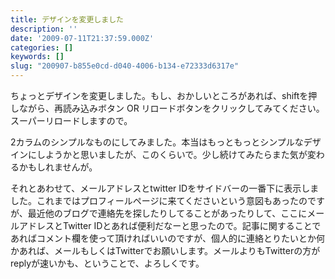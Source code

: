 ```yaml
---
title: デザインを変更しました
description: ''
date: '2009-07-11T21:37:59.000Z'
categories: []
keywords: []
slug: "200907-b855e0cd-d040-4006-b134-e72333d6317e"
---
```

ちょっとデザインを変更しました。もし、おかしいところがあれば、shiftを押しながら、再読み込みボタン OR リロードボタンをクリックしてみてください。スーパーリロードしますので。

2カラムのシンプルなものにしてみました。本当はもっともっとシンプルなデザインにしようかと思いましたが、このくらいで。少し続けてみたらまた気が変わるかもしれませんが。

それとあわせて、メールアドレスとtwitter IDをサイドバーの一番下に表示しました。これまではプロフィールページに来てくださいという意図もあったのですが、最近他のブログで連絡先を探したりしてることがあったりして、ここにメールアドレスとTwitter IDとあれば便利だなーと思ったので。記事に関することであればコメント欄を使って頂ければいいのですが、個人的に連絡とりたいとか何かあれば、メールもしくはTwitterでお願いします。メールよりもTwitterの方がreplyが速いかも、ということで、よろしくです。